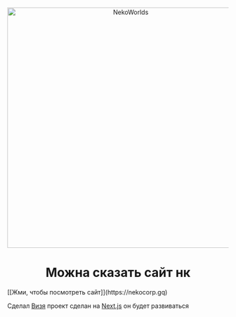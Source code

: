<div align="center">
	<br />
	<p>
		<a href="https://nekocorp.gq"><img src="https://i.ibb.co/wwWCHbG/Neko-Worlds.png" width="546" alt="NekoWorlds" /></a>
	<br />
	<p>

# Можна сказать сайт нк
</div>
 [[Жми, чтобы посмотреть сайт]](https://nekocorp.gq)

Сделал [Визя](https://t.me/wesleezz) проект сделан на [Next.js](https://nextjs.org) он будет развиваться
